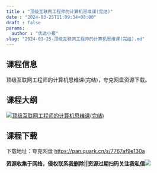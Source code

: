 ```yaml
---
title : "顶级互联网工程师的计算机思维课(完结)"
date : "2024-03-25T11:09:34+08:00"
draft : false
params:
  author : "优选小报"
slug: "2024-03-25-顶级互联网工程师的计算机思维课(完结).md"
---
```


## 课程信息

顶级互联网工程师的计算机思维课(完结)，夸克网盘资源下载。

## 课程大纲

[![顶级互联网工程师的计算机思维课\(完结\)](//img7-1.zhekoulieshou.com/mmbiz_jpg/iaHBVewvSIbAjcr9g6TlCXSfiaDqkbzuEzEzepwDaicJIHjjicMhcGa7wSm1261fAZna0wW8vZPRMe2EVSL9ic4r96A/0)](//img7-1.zhekoulieshou.com/mmbiz_jpg/iaHBVewvSIbAjcr9g6TlCXSfiaDqkbzuEzEzepwDaicJIHjjicMhcGa7wSm1261fAZna0wW8vZPRMe2EVSL9ic4r96A/0)

## 课程下载

下载地址：夸克网盘 https://pan.quark.cn/s/7767af9e130a

**资源收集于网络，侵权联系我删除||资源过期扫码关注我私信**![](//img7-1.zhekoulieshou.com/mmbiz_jpg/iaHBVewvSIbAjcr9g6TlCXSfiaDqkbzuEzp207hVzPqT4YGQOAazQ1KNHCeACbia5Lzq4Ckwibe48iar1q7lgVP1o3w/640?wx_fmt=jpeg&from=appmsg)


